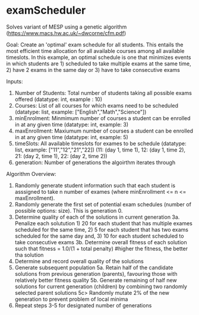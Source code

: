 # examScheduler
Solves variant of MESP using a genetic algorithm (https://www.macs.hw.ac.uk/~dwcorne/cfm.pdf)

Goal:
Create an 'optimal' exam schedule for all students. This entails the most efficient time allocation for all available courses among all available timeslots. In this example, an optimal schedule is one that minimizes events in which students are 1) scheduled to take multiple exams at the same time, 2) have 2 exams in the same day or 3) have to take consecutive exams 

Inputs:
1. Number of Students: Total number of students taking all possible exams offered (datatype: int, example : 10)
2. Courses: List of all courses for which exams need to be scheduled (datatype: list, example: ["English","Math","Science"])
3. minEnrolment: Minmimum number of courses a student can be enrolled in at any given time (datatype: int, example: 3)
4. maxEnrollment: Maxiumum number of courses a student can be enrolled in at any given time (datatype: int, example: 5)
5. timeSlots: All available timeslots for exames to be schedule (datatype: list, example: ["11","12","21","22])
  (11: (day 1, time 1), 12: (day 1, time 2), 21: (day 2, time 1), 22: (day 2, time 2))
6. generation: Number of generations the algoirthm iterates through

Algorithm Overview:
1. Randomly generate student information such that each student is asssigned to take n number of exames (where minEnrollment <= n <= maxEnrollment).
2. Randomly generate the first set of potential exam schedules (number of possible options: size). This is generation 0.
3. Determine quality of each of the solutions in current generation
  3a. Penalize each solutution 1) 20 for each student that has multiple exames scheduled for the same time, 2) 5 for each student that has    two exams scheduled for the same day and, 3) 10 for each student scheduled to take consecutive exams
  3b. Determine overall fitness of each solution such that fitness = 1.0/(1 + total penalty) #higher the fitness, the better tha solution
4. Determine and record overall quality of the solutions
5. Generate subsequent population
  5a. Retain half of the candidate solutions from previous generation (parents), favouring those with relatively better fitness quality
  5b. Generate remaining of half new solutions for current generation (children) by combining two randomly selected parent solutions
  5c> Randomly mutate 2% of the new generation to prevent problem of local minima
6. Repeat steps 3-5 for designated number of generations
